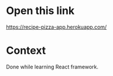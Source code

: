 # Open this link

https://recipe-pizza-app.herokuapp.com/

# Context

Done while learning React framework.
